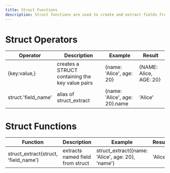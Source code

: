 ```yaml
---
title: Struct Functions
description: Struct functions are used to create and extract fields from structs.
---
```


# Struct Operators

| Operator | Description | Example | Result |
| ----------- | ----------- |  ----------- |  ----------- |
| {key:value,} | creates a STRUCT containing the key value pairs | {name: 'Alice', age: 20} | {NAME: Alice, AGE: 20} |
| struct.'field_name' | alias of struct_extract | {name: 'Alice', age: 20}.name | 'Alice' |

# Struct Functions

| Function | Description | Example | Result |
| ----------- | ----------- |  ----------- |  ----------- |
| struct_extract(struct, 'field_name') | extracts named field from struct | struct_extract({name: 'Alice', age: 20}, 'name') | 'Alice' |